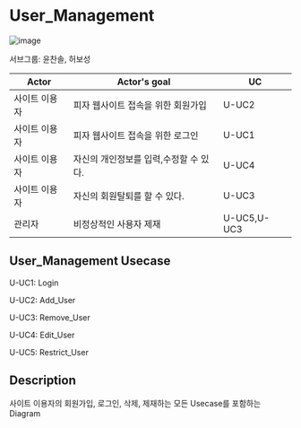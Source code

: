 # User_Management

![image](https://user-images.githubusercontent.com/29909282/114654478-3a284300-9d25-11eb-8299-e77d11b5a402.png)

서브그룹: 윤찬솔, 허보성

|      Actor  |Actor's goal         |UC
|--------------|--------------------|------------------
|사이트 이용자 |피자 웹사이트 접속을 위한 회원가입|U-UC2
|사이트 이용자 |피자 웹사이트 접속을 위한 로그인 |U-UC1
|사이트 이용자 |자신의 개인정보를 입력,수정할 수 있다. |U-UC4
|사이트 이용자 |자신의 회원탈퇴를 할 수 있다.|U-UC3
|관리자 |비정상적인 사용자 제재 |U-UC5,U-UC3

## User_Management Usecase

U-UC1: Login

U-UC2: Add_User

U-UC3: Remove_User

U-UC4: Edit_User

U-UC5: Restrict_User

## Description

사이트 이용자의 회원가입, 로그인, 삭제, 제재하는 모든 Usecase를 포함하는 Diagram
